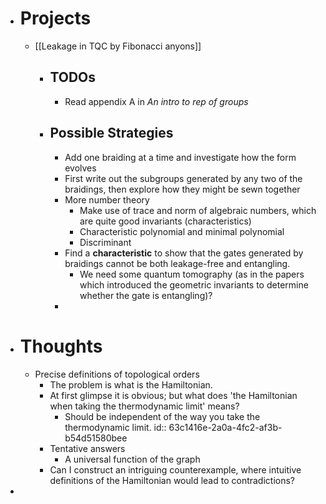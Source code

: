 - # Projects
	- [[Leakage in TQC by Fibonacci anyons]]
		- ## TODOs
			- Read appendix A in *An intro to rep of groups*
		- ## Possible Strategies
			- Add one braiding at a time and investigate how the form evolves
			- First write out the subgroups generated by any two of the braidings, then explore how they might be sewn together
			- More number theory
				- Make use of trace and norm of algebraic numbers, which are quite good invariants (characteristics)
				- Characteristic polynomial and minimal polynomial
				- Discriminant
			- Find a **characteristic** to show that the gates generated by braidings cannot be both leakage-free and entangling.
				- We need some quantum tomography (as in the papers which introduced the geometric invariants to determine whether the gate is entangling)?
			-
- # Thoughts
	- Precise definitions of topological orders
		- The problem is what is the Hamiltonian.
		- At first glimpse it is obvious; but what does 'the Hamiltonian when taking the thermodynamic limit' means?
			- Should be independent of the way you take the thermodynamic limit.
			  id:: 63c1416e-2a0a-4fc2-af3b-b54d51580bee
		- Tentative answers
			- A universal function of the graph
		- Can I construct an intriguing counterexample, where intuitive definitions of the Hamiltonian would lead to contradictions?
-